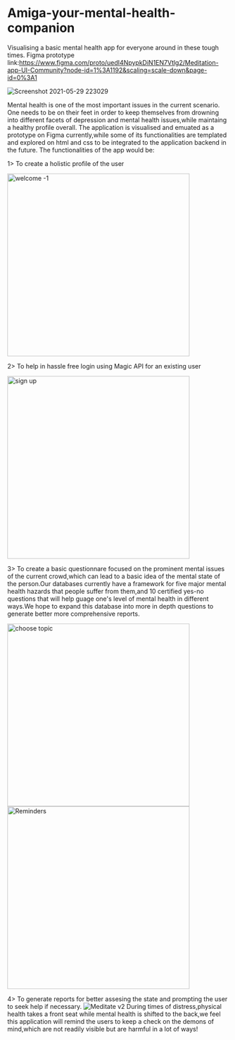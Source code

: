 # Amiga-your-mental-health-companion
Visualising a basic mental health app for everyone around in these tough times.
Figma prototype link:https://www.figma.com/proto/uedI4NpypkDiN1EN7Vtlg2/Meditation-app-UI-Community?node-id=1%3A1192&scaling=scale-down&page-id=0%3A1

 ![Screenshot 2021-05-29 223029](https://user-images.githubusercontent.com/69161722/120078545-996fc600-c0cd-11eb-8ffd-dcb4f44f6932.jpg)
 
 Mental health is one of the most important issues in the current scenario. One needs to be on their feet in order to keep themselves from drowning into different facets of depression and mental health issues,while maintaing a healthy profile overall.
 The application is visualised and emuated as a prototype on Figma currently,while some of its functionalities are templated and explored on html and css to be integrated to the application backend in the future.
 The functionalities of the app would be:
 
 1> To create a holistic profile of the user

<img width="414" alt="welcome -1" src="https://user-images.githubusercontent.com/69161722/120086638-2599e180-c0fe-11eb-80ef-60fd16c6b45e.png">
 
 2> To help in hassle free login using Magic API for an existing user

<img width="414" alt="sign up" src="https://user-images.githubusercontent.com/69161722/120086649-38acb180-c0fe-11eb-8cba-4ef2459abf09.png">

 
 
 3> To  create a basic questionnare focused on the prominent mental issues of the current crowd,which can lead to a basic idea of the mental state of the person.Our databases currently have a framework for five major mental health hazards that people suffer from them,and 10 certified yes-no questions that will help guage one's level of mental health in different ways.We hope to expand this database into more in depth questions to generate better more comprehensive reports.
  
  <img width="414" alt="choose topic " src="https://user-images.githubusercontent.com/69161722/120084514-7570ac80-c0ee-11eb-8fe8-c56f0181ade4.png">
  
  <img width="414" alt="Reminders" src="https://user-images.githubusercontent.com/69161722/120084517-786b9d00-c0ee-11eb-9148-d6dcaaee8d78.png">
 
 4> To generate reports for better assesing the state and prompting the user to seek help if necessary.
 ![Meditate v2](https://user-images.githubusercontent.com/69161722/120084516-773a7000-c0ee-11eb-9abd-a966ae94518c.jpg)
 During times of distress,physical health takes a front seat while mental health is shifted to the back,we feel this application will remind the users to keep a check on the demons of mind,which are not readily visible but are harmful in a lot of ways!

 



  
   
   

